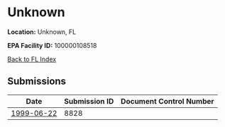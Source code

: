 # Unknown

**Location:** Unknown, FL

**EPA Facility ID:** 100000108518

[Back to FL Index](../../index.md)

## Submissions

| Date | Submission ID | Document Control Number |
|------|--------------|-------------------------|
| [1999-06-22](submissions/8828.md) | 8828 |  |

